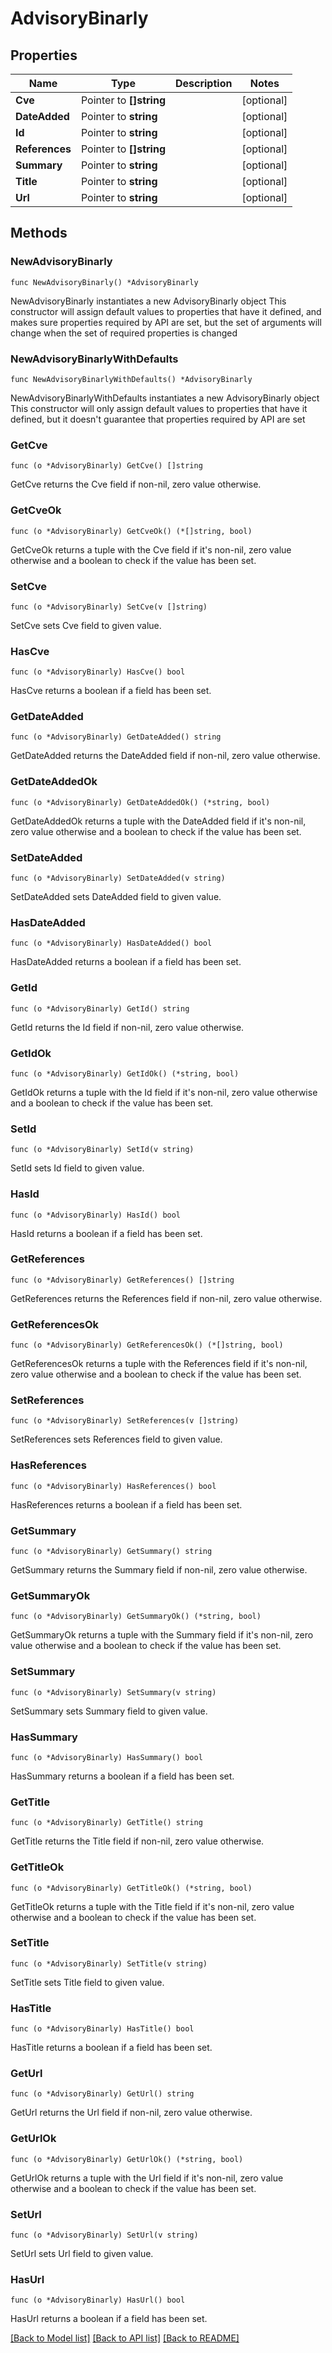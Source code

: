 # AdvisoryBinarly

## Properties

Name | Type | Description | Notes
------------ | ------------- | ------------- | -------------
**Cve** | Pointer to **[]string** |  | [optional] 
**DateAdded** | Pointer to **string** |  | [optional] 
**Id** | Pointer to **string** |  | [optional] 
**References** | Pointer to **[]string** |  | [optional] 
**Summary** | Pointer to **string** |  | [optional] 
**Title** | Pointer to **string** |  | [optional] 
**Url** | Pointer to **string** |  | [optional] 

## Methods

### NewAdvisoryBinarly

`func NewAdvisoryBinarly() *AdvisoryBinarly`

NewAdvisoryBinarly instantiates a new AdvisoryBinarly object
This constructor will assign default values to properties that have it defined,
and makes sure properties required by API are set, but the set of arguments
will change when the set of required properties is changed

### NewAdvisoryBinarlyWithDefaults

`func NewAdvisoryBinarlyWithDefaults() *AdvisoryBinarly`

NewAdvisoryBinarlyWithDefaults instantiates a new AdvisoryBinarly object
This constructor will only assign default values to properties that have it defined,
but it doesn't guarantee that properties required by API are set

### GetCve

`func (o *AdvisoryBinarly) GetCve() []string`

GetCve returns the Cve field if non-nil, zero value otherwise.

### GetCveOk

`func (o *AdvisoryBinarly) GetCveOk() (*[]string, bool)`

GetCveOk returns a tuple with the Cve field if it's non-nil, zero value otherwise
and a boolean to check if the value has been set.

### SetCve

`func (o *AdvisoryBinarly) SetCve(v []string)`

SetCve sets Cve field to given value.

### HasCve

`func (o *AdvisoryBinarly) HasCve() bool`

HasCve returns a boolean if a field has been set.

### GetDateAdded

`func (o *AdvisoryBinarly) GetDateAdded() string`

GetDateAdded returns the DateAdded field if non-nil, zero value otherwise.

### GetDateAddedOk

`func (o *AdvisoryBinarly) GetDateAddedOk() (*string, bool)`

GetDateAddedOk returns a tuple with the DateAdded field if it's non-nil, zero value otherwise
and a boolean to check if the value has been set.

### SetDateAdded

`func (o *AdvisoryBinarly) SetDateAdded(v string)`

SetDateAdded sets DateAdded field to given value.

### HasDateAdded

`func (o *AdvisoryBinarly) HasDateAdded() bool`

HasDateAdded returns a boolean if a field has been set.

### GetId

`func (o *AdvisoryBinarly) GetId() string`

GetId returns the Id field if non-nil, zero value otherwise.

### GetIdOk

`func (o *AdvisoryBinarly) GetIdOk() (*string, bool)`

GetIdOk returns a tuple with the Id field if it's non-nil, zero value otherwise
and a boolean to check if the value has been set.

### SetId

`func (o *AdvisoryBinarly) SetId(v string)`

SetId sets Id field to given value.

### HasId

`func (o *AdvisoryBinarly) HasId() bool`

HasId returns a boolean if a field has been set.

### GetReferences

`func (o *AdvisoryBinarly) GetReferences() []string`

GetReferences returns the References field if non-nil, zero value otherwise.

### GetReferencesOk

`func (o *AdvisoryBinarly) GetReferencesOk() (*[]string, bool)`

GetReferencesOk returns a tuple with the References field if it's non-nil, zero value otherwise
and a boolean to check if the value has been set.

### SetReferences

`func (o *AdvisoryBinarly) SetReferences(v []string)`

SetReferences sets References field to given value.

### HasReferences

`func (o *AdvisoryBinarly) HasReferences() bool`

HasReferences returns a boolean if a field has been set.

### GetSummary

`func (o *AdvisoryBinarly) GetSummary() string`

GetSummary returns the Summary field if non-nil, zero value otherwise.

### GetSummaryOk

`func (o *AdvisoryBinarly) GetSummaryOk() (*string, bool)`

GetSummaryOk returns a tuple with the Summary field if it's non-nil, zero value otherwise
and a boolean to check if the value has been set.

### SetSummary

`func (o *AdvisoryBinarly) SetSummary(v string)`

SetSummary sets Summary field to given value.

### HasSummary

`func (o *AdvisoryBinarly) HasSummary() bool`

HasSummary returns a boolean if a field has been set.

### GetTitle

`func (o *AdvisoryBinarly) GetTitle() string`

GetTitle returns the Title field if non-nil, zero value otherwise.

### GetTitleOk

`func (o *AdvisoryBinarly) GetTitleOk() (*string, bool)`

GetTitleOk returns a tuple with the Title field if it's non-nil, zero value otherwise
and a boolean to check if the value has been set.

### SetTitle

`func (o *AdvisoryBinarly) SetTitle(v string)`

SetTitle sets Title field to given value.

### HasTitle

`func (o *AdvisoryBinarly) HasTitle() bool`

HasTitle returns a boolean if a field has been set.

### GetUrl

`func (o *AdvisoryBinarly) GetUrl() string`

GetUrl returns the Url field if non-nil, zero value otherwise.

### GetUrlOk

`func (o *AdvisoryBinarly) GetUrlOk() (*string, bool)`

GetUrlOk returns a tuple with the Url field if it's non-nil, zero value otherwise
and a boolean to check if the value has been set.

### SetUrl

`func (o *AdvisoryBinarly) SetUrl(v string)`

SetUrl sets Url field to given value.

### HasUrl

`func (o *AdvisoryBinarly) HasUrl() bool`

HasUrl returns a boolean if a field has been set.


[[Back to Model list]](../README.md#documentation-for-models) [[Back to API list]](../README.md#documentation-for-api-endpoints) [[Back to README]](../README.md)



